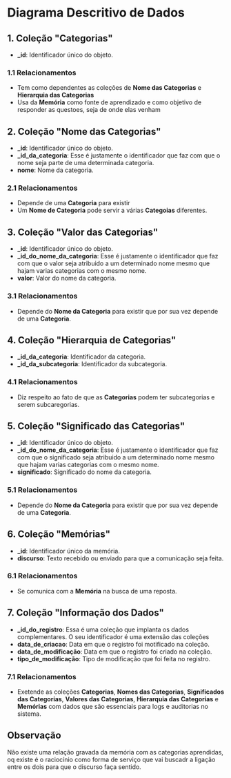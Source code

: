 # Diagrama Descritivo de Dados

## 1. **Coleção "Categorias"**

- **_id**: Identificador único do objeto.

### 1.1 Relacionamentos

- Tem como dependentes as coleções de **Nome das Categorias** e **Hierarquia das Categorias**
- Usa da **Memória** como fonte de aprendizado e como objetivo de responder as questoes, seja de onde elas venham

## 2. **Coleção "Nome das Categorias"**

- **_id**: Identificador único do objeto.
- **_id_da_categoria**: Esse é justamente o identificador que faz com que o nome seja parte de uma determinada categoria.
- **nome**: Nome da categoria.

### 2.1 Relacionamentos

- Depende de uma **Categoria** para existir
- Um **Nome de Categoria** pode servir a várias **Categoias** diferentes.

## 3. **Coleção "Valor das Categorias"**

- **_id**: Identificador único do objeto.
- **_id_do_nome_da_categoria**: Esse é justamente o identificador que faz com que o valor seja atribuido a um determinado nome mesmo que hajam varias categorias com o mesmo nome.
- **valor**: Valor do nome da categoria.

### 3.1 Relacionamentos

- Depende do **Nome da Categoria** para existir que por sua vez depende de uma **Categoria**.

## 4. **Coleção "Hierarquia de Categorias"**

- **_id_da_categoria**: Identificador da categoria.
- **_id_da_subcategoria**: Identificador da subcategoria.

### 4.1 Relacionamentos

- Diz respeito ao fato de que as **Categorias** podem ter subcategorias e serem subcaregorias.

## 5. **Coleção "Significado das Categorias"**

- **_id**: Identificador único do objeto.
- **_id_do_nome_da_categoria**: Esse é justamente o identificador que faz com que o significado seja atribuido a um determinado nome mesmo que hajam varias categorias com o mesmo nome.
- **significado**: Significado do nome da categoria.

### 5.1 Relacionamentos

- Depende do **Nome da Categoria** para existir que por sua vez depende de uma **Categoria**.

## 6. **Coleção "Memórias"**

- **_id**: Identificador único da memória.
- **discurso**: Texto recebido ou enviado para que a comunicação seja feita.

### 6.1 Relacionamentos

- Se comunica com a **Memória** na busca de uma reposta.

## 7. **Coleção "Informação dos Dados"**

- **_id_do_registro**: Essa é uma coleção que implanta os dados complementares. O seu identificador é uma extensão das coleções
- **data_de_criacao**: Data em que o registro foi motificado na coleção.
- **data_de_modificação**: Data em que o registro foi criado na coleção.
- **tipo_de_modificação**: Tipo de modificação que foi feita no registro.

### 7.1 Relacionamentos

- Exetende as coleções **Categorias**, **Nomes das Categorias**, **Significados das Categorias**, **Valores das Categorias**, **Hierarquia das Categorias** e **Memórias** com dados que são essenciais para logs e auditorias no sistema.

## Observação

Não existe uma relação gravada da memória com as categorias aprendidas, oq existe é o raciocínio como forma de serviço que vai buscadr a ligação entre os dois para que o discurso faça sentido.
